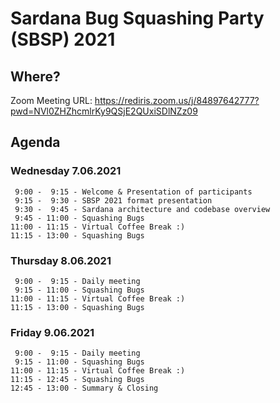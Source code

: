 # Sardana Bug Squashing Party (SBSP) 2021

## Where?

Zoom Meeting URL: https://rediris.zoom.us/j/84897642777?pwd=NVl0ZHZhcmlrKy9QSjE2QUxiSDlNZz09

## Agenda

### Wednesday 7.06.2021
```
 9:00 -  9:15 - Welcome & Presentation of participants
 9:15 -  9:30 - SBSP 2021 format presentation
 9:30 -  9:45 - Sardana architecture and codebase overview
 9:45 - 11:00 - Squashing Bugs
11:00 - 11:15 - Virtual Coffee Break :)
11:15 - 13:00 - Squashing Bugs
```
### Thursday 8.06.2021
```
 9:00 -  9:15 - Daily meeting
 9:15 - 11:00 - Squashing Bugs
11:00 - 11:15 - Virtual Coffee Break :)
11:15 - 13:00 - Squashing Bugs
```
### Friday 9.06.2021
```
 9:00 -  9:15 - Daily meeting
 9:15 - 11:00 - Squashing Bugs
11:00 - 11:15 - Virtual Coffee Break :)
11:15 - 12:45 - Squashing Bugs
12:45 - 13:00 - Summary & Closing
```
